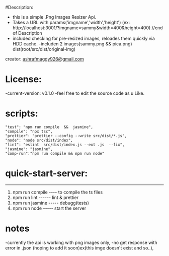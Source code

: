 #Description:

 - this is a simple .Png Images Resizer Api.
 - Takes  a URL with params('imgname','width','height') (ex: http://localhost:3001/?imgname=sammy&width=400&height=400)
    //end of Description
 - included checking for pre-resized images, reloades them quickly via HDD cache.
 -includen 2 images(sammy.png && pica.png) dist(root/src/dist/original-img)

 creator:
 ashrafmagdy926@gmail.com

 # License:

 -current-version: v0.1.0 
 -feel free to edit the source code as u Like.

 # scripts:

    "test": "npm run compile  &&  jasmine",
    "compile": "npx tsc",
    "prettier": "prettier --config --write src/dist/*.js",
    "node": "node src/dist/index",
    "lint": "eslint  src/dist/index.js --ext .js  --fix",
    "jasmine": "jasmine",
    "comp-run":"npm run compile && npm run node"

 
# quick-start-server:
  --------
1) npm run compile ---- to compile the ts files
2) npm run lint  ------ lint & prettier
3) npm run jasmine ----- debugg(tests)
4) npm run node ----- start the server




# notes

-currently the api is working with png images only,
-no get response with error in .json (hoping to add it soon)ex(this imge doesn't exist and so..),
